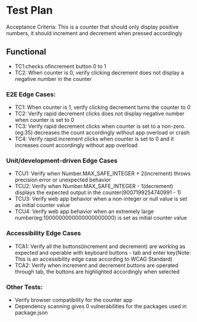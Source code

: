 # Test Plan

Acceptance Criteria: This is a counter that should only display positive numbers, it should increment and decrement when pressed accordingly

## Functional
- TC1:checks ofincrement button 0 to 1
- TC2: When counter is 0, verify clicking decrement does not display a negative number in the counter

### E2E Edge Cases:
- TC1: When counter is 1, verify clicking decrement turns the counter to 0 
- TC2: Verify rapid decrement clicks does not display negative number when counter is set to 0
- TC3: Verify rapid decrement clicks when counter is set to a non-zero.(eg:35) decreases the count accordingly without app overload or crash
- TC4: Verify rapid increment clicks when counter is set to 0 and it increases count accordingly without app overload


### Unit/development-driven Edge Cases 
- TCU1: Verify when Number.MAX_SAFE_INTEGER + 2(increment) throws precision error or unexpected behavior
- TCU2: Verify when Number.MAX_SAFE_INTEGER - 1(decrement) displays the expected output in the counter(9007199254740991 - 1)
- TCU3: Verify web app behavior when a non-integer or null value is set as initial counter value
- TCU4: Verify web app behavior when an extremely large number(eg:1000000000000000000000) is set as initial counter value


### Accessibility Edge Cases
- TCA1: Verify all the buttons(increment and decrement) are working as expected and operable with keyboard buttons - tab and enter key(Note: This is an accessibility edge case according to WCAG Standard)
- TCA2: Verify when increment and decrement buttons are operated through tab, the buttons are highlighted accordingly when selected


### Other Tests:
- Verify browser compatibility for the counter app
- Dependency scanning gives 0 vulnerabilities for the packages used in package.json
